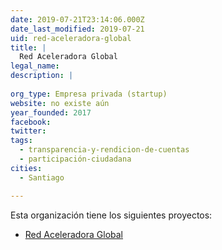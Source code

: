 ```yaml
---
date: 2019-07-21T23:14:06.000Z
date_last_modified: 2019-07-21
uid: red-aceleradora-global
title: |
  Red Aceleradora Global
legal_name: 
description: |
  
org_type: Empresa privada (startup)
website: no existe aún
year_founded: 2017
facebook: 
twitter: 
tags:
  - transparencia-y-rendicion-de-cuentas
  - participación-ciudadana
cities: 
  - Santiago

---
```


Esta organización tiene los siguientes proyectos:

- [Red Aceleradora Global](/proyectos/red-aceleradora-global)
